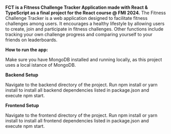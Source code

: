 **FCT is a Fitness Challenge Tracker Application made with React & TypeScript as a final project for the React course @ FMI 2024.**
The Fitness Challenge Tracker is a web application designed to facilitate fitness challenges among users. It encourages a healthy lifestyle by allowing users to create, join and participate in fitness challenges. Other functions include tracking your own challenge progress and comparing yourself to your friends on leaderboards.

**How to run the app:**

Make sure you have MongoDB installed and running locally, as this project uses a local istance of MongoDB.

**Backend Setup**

Navigate to the backend directory of the project.
Run npm install or yarn install to install all backend dependencies listed in package.json and execute npm start.

**Frontend Setup**

Navigate to the frontend directory of the project.
Run npm install or yarn install to install all frontend dependencies listed in package.json and execute npm start.

